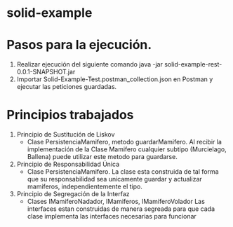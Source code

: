 # solid-example
# Pasos para la ejecución. 

1. Realizar ejecución del siguiente comando java -jar solid-example-rest-0.0.1-SNAPSHOT.jar
2. Importar Solid-Example-Test.postman_collection.json en Postman y ejecutar las peticiones guardadas.

# Principios trabajados 

1. Principio de Sustitución de Liskov
	- Clase PersistenciaMamifero, metodo guardarMamifero. 
	  Al recibir la implementación de la Clase Mamifero cualquier subtipo (Murcielago, Ballena) puede utilizar este metodo para guardarse.
2. Principio de Responsabilidad Única
	- Clase PersistenciaMamifero. La clase esta construida de tal forma que su responsabilidad sea unicamente guardar y actualizar mamiferos,
		independientemente el tipo.
3. Principio de Segregación de la Interfaz
	- Clases IMamiferoNadador, IMamiferos, IMamiferoVolador
		Las interfaces estan construidas de manera segreada para que 
		cada clase implementa las interfaces necesarias para funcionar